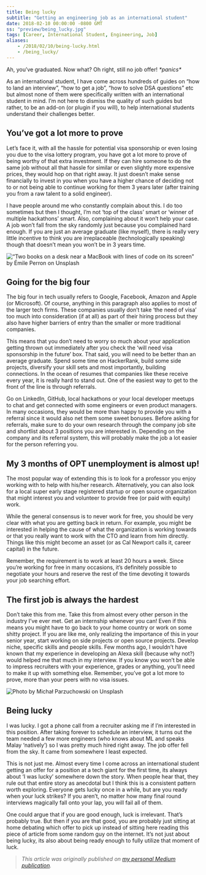 ```yaml
---
title: Being lucky
subtitle: "Getting an engineering job as an international student"
date: 2018-02-10 00:00:00 -0800 GMT
ss: "preview/being_lucky.jpg"
tags: [Career, International Student, Engineering, Job]
aliases:
    - /2018/02/10/being-lucky.html
    - /being_lucky/
---
```


Ah, you’ve graduated. Now what? Oh right, still no job offer! _\*panics\*_

As an international student, I have come across hundreds of guides on “how to land an interview”, “how to get a job”, “how to solve DSA questions” etc but almost none of them were specifically written with an international student in mind. I’m not here to dismiss the quality of such guides but rather, to be an add-on (or plugin if you will), to help international students understand their challenges better.

## You’ve got a lot more to prove

Let’s face it, with all the hassle for potential visa sponsorship or even losing you due to the visa lottery program, you have got a lot more to prove of being worthy of that extra investment. If they can hire someone to do the same job without all that hassle for similar or even slightly more expensive prices, they would hop on that right away. It just doesn’t make sense financially to invest in you when you have a higher chance of deciding not to or not being able to continue working for them 3 years later (after training you from a raw talent to a solid engineer).

I have people around me who constantly complain about this. I do too sometimes but then I thought, I’m not ‘top of the class’ smart or ‘winner of multiple hackathons’ smart. Also, complaining about it won’t help your case. A job won’t fall from the sky randomly just because you complained hard enough. If you are just an average graduate (like myself), there is really very little incentive to think you are irreplaceable (technologically speaking) though that doesn’t mean you won’t be in 3 years time.

![“Two books on a desk near a MacBook with lines of code on its screen” by Émile Perron on Unsplash](/blog/img/bl1.jpeg)

## Going for the big four

The big four in tech usually refers to Google, Facebook, Amazon and Apple (or Microsoft). Of course, anything in this paragraph also applies to most of the larger tech firms. These companies usually don’t take ‘the need of visa’ too much into consideration (if at all) as part of their hiring process but they also have higher barriers of entry than the smaller or more traditional companies.

This means that you don’t need to worry so much about your application getting thrown out immediately after you check the ‘will need visa sponsorship in the future’ box. That said, you will need to be better than an average graduate. Spend some time on HackerRank, build some side projects, diversify your skill sets and most importantly, building connections. In the ocean of resumes that companies like these receive every year, it is really hard to stand out. One of the easiest way to get to the front of the line is through referrals.

Go on LinkedIn, GitHub, local hackathons or your local developer meetups to chat and get connected with some engineers or even product managers. In many occasions, they would be more than happy to provide you with a referral since it would also net them some sweet bonuses. Before asking for referrals, make sure to do your own research through the company job site and shortlist about 3 positions you are interested in. Depending on the company and its referral system, this will probably make the job a lot easier for the person referring you.

## My 3 months of OPT unemployment is almost up!

The most popular way of extending this is to look for a professor you enjoy working with to help with his/her research. Alternatively, you can also look for a local super early stage registered startup or open source organization that might interest you and volunteer to provide free (or paid with equity) work.

While the general consensus is to never work for free, you should be very clear with what you are getting back in return. For example, you might be interested in helping the cause of what the organization is working towards or that you really want to work with the CTO and learn from him directly. Things like this might become an asset (or as Cal Newport calls it, career capital) in the future.

Remember, the requirement is to work at least 20 hours a week. Since you’re working for free in many occasions, it’s definitely possible to negotiate your hours and reserve the rest of the time devoting it towards your job searching effort.

## The first job is always the hardest

Don’t take this from me. Take this from almost every other person in the industry I’ve ever met. Get an internship whenever you can! Even if this means you might have to go back to your home country or work on some shitty project. If you are like me, only realizing the importance of this in your senior year, start working on side projects or open source projects. Develop niche, specific skills and people skills. Few months ago, I wouldn’t have known that my experience in developing an Alexa skill (because why not?) would helped me that much in my interview. If you know you won’t be able to impress recruiters with your experience, grades or anything, you’ll need to make it up with something else. Remember, you’ve got a lot more to prove, more than your peers with no visa issues.

![Photo by Michał Parzuchowski on Unsplash](/blog/img/bl2.jpeg)

## Being lucky

I was lucky. I got a phone call from a recruiter asking me if I’m interested in this position. After taking forever to schedule an interview, it turns out the team needed a few more engineers (who knows about ML and speaks Malay ‘natively’) so I was pretty much hired right away. The job offer fell from the sky. It came from somewhere I least expected.

This is not just me. Almost every time I come across an international student getting an offer for a position at a tech giant for the first time, its always about ‘I was lucky’ somewhere down the story. When people hear that, they rule out that entire story as anecdotal but I think this is a consistent pattern worth exploring. Everyone gets lucky once in a while, but are you ready when your luck strikes? If you aren’t, no matter how many final round interviews magically fall onto your lap, you will fail all of them.

One could argue that if you are good enough, luck is irrelevant. That’s probably true. But then if you are that good, you are probably just sitting at home debating which offer to pick up instead of sitting here reading this piece of article from some random guy on the internet. It’s not just about being lucky, its also about being ready enough to fully utilize that moment of luck.

> _This article was originally published on [my personal Medium publication](https://blog.binhong.me/being-lucky-ce014cafa627)._